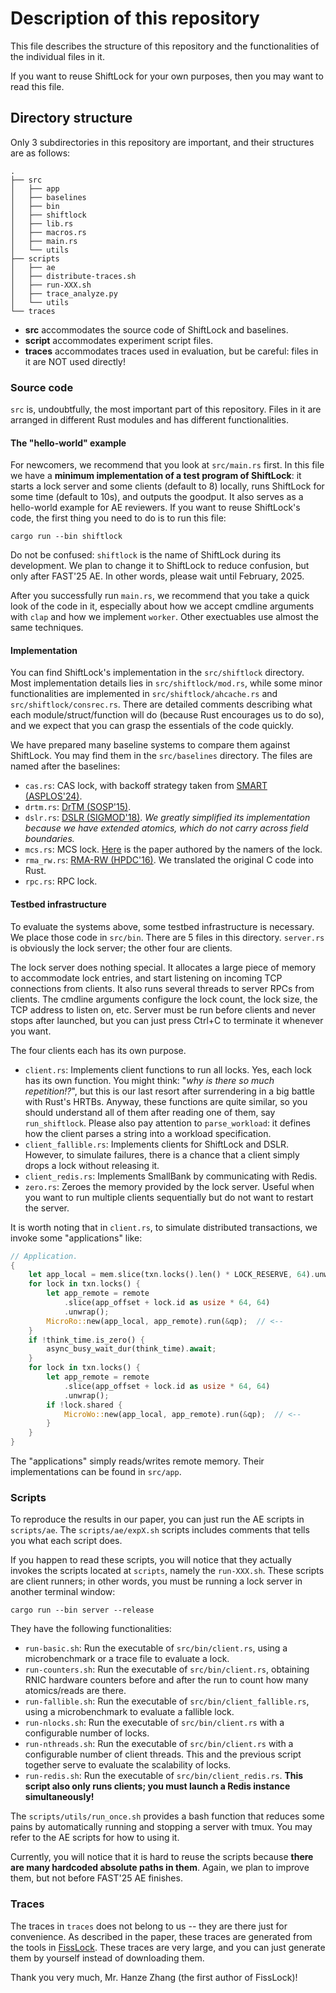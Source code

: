 # Description of this repository

This file describes the structure of this repository and the functionalities of the individual files in it.

If you want to reuse ShiftLock for your own purposes, then you may want to read this file.

## Directory structure

Only 3 subdirectories in this repository are important, and their structures are as follows:

```
.
├── src
│   ├── app
│   ├── baselines
│   ├── bin
│   ├── shiftlock
│   ├── lib.rs
│   ├── macros.rs
│   ├── main.rs
│   └── utils
├── scripts
│   ├── ae
│   ├── distribute-traces.sh
│   ├── run-XXX.sh
│   ├── trace_analyze.py
│   └── utils
└── traces
```

- **src** accommodates the source code of ShiftLock and baselines.
- **script** accommodates experiment script files.
- **traces** accommodates traces used in evaluation, but be careful: files in it are NOT used directly!

### Source code

`src` is, undoubtfully, the most important part of this repository.
Files in it are arranged in different Rust modules and has different functionalities.

#### The "hello-world" example

For newcomers, we recommend that you look at `src/main.rs` first.
In this file we have a **minimum implementation of a test program of ShiftLock**: it starts a lock server and some clients (default to 8) locally, runs ShiftLock for some time (default to 10s), and outputs the goodput.
It also serves as a hello-world example for AE reviewers.
If you want to reuse ShiftLock's code, the first thing you need to do is to run this file:

```shell
cargo run --bin shiftlock
```

Do not be confused: `shiftlock` is the name of ShiftLock during its development.
We plan to change it to ShiftLock to reduce confusion, but only after FAST'25 AE. In other words, please wait until February, 2025.

After you successfully run `main.rs`, we recommend that you take a quick look of the code in it, especially about how we accept cmdline arguments with `clap` and how we implement `worker`.
Other exectuables use almost the same techniques.

#### Implementation

You can find ShiftLock's implementation in the `src/shiftlock` directory.
Most implementation details lies in `src/shiftlock/mod.rs`, while some minor functionalities are implemented in `src/shiftlock/ahcache.rs` and `src/shiftlock/consrec.rs`.
There are detailed comments describing what each module/struct/function will do (because Rust encourages us to do so), and we expect that you can grasp the essentials of the code quickly.

We have prepared many baseline systems to compare them against ShiftLock.
You may find them in the `src/baselines` directory.
The files are named after the baselines:

- `cas.rs`: CAS lock, with backoff strategy taken from [SMART (ASPLOS'24)](https://dl.acm.org/doi/10.1145/3617232.3624857).
- `drtm.rs`: [DrTM (SOSP'15)](https://dl.acm.org/doi/10.1145/2815400.2815419).
- `dslr.rs`: [DSLR (SIGMOD'18)](https://dl.acm.org/doi/10.1145/3183713.3196890). _We greatly simplified its implementation because we have extended atomics, which do not carry across field boundaries._
- `mcs.rs`: MCS lock. [Here](https://dl.acm.org/doi/10.1145/103727.103729) is the paper authored by the namers of the lock.
- `rma_rw.rs`: [RMA-RW (HPDC'16)](https://dl.acm.org/doi/10.1145/2907294.2907323). We translated the original C code into Rust.
- `rpc.rs`: RPC lock.

#### Testbed infrastructure

To evaluate the systems above, some testbed infrastructure is necessary.
We place those code in `src/bin`.
There are 5 files in this directory.
`server.rs` is obviously the lock server; the other four are clients.

The lock server does nothing special.
It allocates a large piece of memory to accommodate lock entries, and start listening on incoming TCP connections from clients.
It also runs several threads to server RPCs from clients.
The cmdline arguments configure the lock count, the lock size, the TCP address to listen on, etc.
Server must be run before clients and never stops after launched, but you can just press Ctrl+C to terminate it whenever you want.

The four clients each has its own purpose.

- `client.rs`: Implements client functions to run all locks. Yes, each lock has its own function.
  You might think: "_why is there so much repetition!?_", but this is our last resort after surrendering in a big battle with Rust's HRTBs.
  Anyway, these functions are quite similar, so you should understand all of them after reading one of them, say `run_shiftlock`.
  Please also pay attention to `parse_workload`: it defines how the client parses a string into a workload specification.
- `client_fallible.rs`: Implements clients for ShiftLock and DSLR. However, to simulate failures, there is a chance that a client simply drops a lock without releasing it.
- `client_redis.rs`: Implements SmallBank by communicating with Redis.
- `zero.rs`: Zeroes the memory provided by the lock server. Useful when you want to run multiple clients sequentially but do not want to restart the server.

It is worth noting that in `client.rs`, to simulate distributed transactions, we invoke some "applications" like:

```rust
// Application.
{
    let app_local = mem.slice(txn.locks().len() * LOCK_RESERVE, 64).unwrap();
    for lock in txn.locks() {
        let app_remote = remote
            .slice(app_offset + lock.id as usize * 64, 64)
            .unwrap();
        MicroRo::new(app_local, app_remote).run(&qp);  // <--
    }
    if !think_time.is_zero() {
        async_busy_wait_dur(think_time).await;
    }
    for lock in txn.locks() {
        let app_remote = remote
            .slice(app_offset + lock.id as usize * 64, 64)
            .unwrap();
        if !lock.shared {
            MicroWo::new(app_local, app_remote).run(&qp);  // <--
        }
    }
}
```

The "applications" simply reads/writes remote memory.
Their implementations can be found in `src/app`.

### Scripts

To reproduce the results in our paper, you can just run the AE scripts in `scripts/ae`.
The `scripts/ae/expX.sh` scripts includes comments that tells you what each script does.

If you happen to read these scripts, you will notice that they actually invokes the scripts located at `scripts`, namely the `run-XXX.sh`.
These scripts are client runners; in other words, you must be running a lock server in another terminal window:

```shell
cargo run --bin server --release
```

They have the following functionalities:

- `run-basic.sh`: Run the executable of `src/bin/client.rs`, using a microbenchmark or a trace file to evaluate a lock.
- `run-counters.sh`: Run the executable of `src/bin/client.rs`, obtaining RNIC hardware counters before and after the run to count how many atomics/reads are there.
- `run-fallible.sh`: Run the executable of `src/bin/client_fallible.rs`, using a microbenchmark to evaluate a fallible lock.
- `run-nlocks.sh`: Run the executable of `src/bin/client.rs` with a configurable number of locks.
- `run-nthreads.sh`: Run the executable of `src/bin/client.rs` with a configurable number of client threads. This and the previous script together serve to evaluate the scalability of locks.
- `run-redis.sh`: Run the executable of `src/bin/client_redis.rs`. **This script also only runs clients; you must launch a Redis instance simultaneously!**

The `scripts/utils/run_once.sh` provides a bash function that reduces some pains by automatically running and stopping a server with tmux.
You may refer to the AE scripts for how to using it.

Currently, you will notice that it is hard to reuse the scripts because **there are many hardcoded absolute paths in them**.
Again, we plan to improve them, but not before FAST'25 AE finishes.

### Traces

The traces in `traces` does not belong to us -- they are there just for convenience.
As described in the paper, these traces are generated from the tools in [FissLock](https://www.usenix.org/conference/osdi24/presentation/zhang-hanze).
These traces are very large, and you can just generate them by yourself instead of downloading them.

Thank you very much, Mr. Hanze Zhang (the first author of FissLock)!
